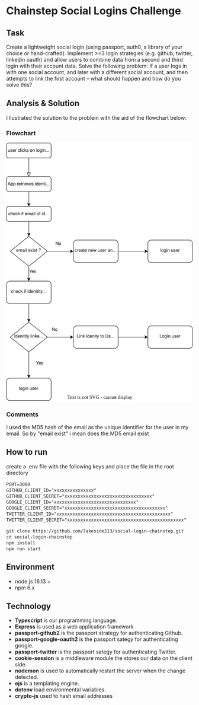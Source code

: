 # Chainstep Social Logins Challenge

## Task

Create a lightweight social login (using passport, auth0, a library of your choice or hand-crafted). Implement >=3 login strategies (e.g. github, twitter, linkedin oauth) and allow users to combine data from a second and third login with their account data. Solve the following problem: If a user logs in with one social account, and later with a different social account, and then attempts to link the first account – what should happen and how do you solve this?

## Analysis & Solution

I llustrated the solution to the problem with the aid of the flowchart below:

### Flowchart

![App flow](./app-flow.svg)

### Comments

I used the MD5 hash of the email as the unique identifier for the user in my email. So by "email exist" i mean does the MD5 email exist

## How to run

create a .env file with the following keys and place the file in the root directory

```
PORT=3000
GITHUB_CLIENT_ID="xxxxxxxxxxxxxxx"
GITHUB_CLIENT_SECRET="xxxxxxxxxxxxxxxxxxxxxxxxxxxxxxxxx"
GOOGLE_CLIENT_ID="xxxxxxxxxxxxxxxxxxxxxxxxxxxxxxx"
GOOGLE_CLIENT_SECRET="xxxxxxxxxxxxxxxxxxxxxxxxxxxxxxxxxxxxxx"
TWITTER_CLIENT_ID="xxxxxxxxxxxxxxxxxxxxxxxxxxxxxxxxxxxxxxxxxxx"
TWITTER_CLIENT_SECRET="xxxxxxxxxxxxxxxxxxxxxxxxxxxxxxxxxxxxxxxxxxxx"
```

```
git clone https://github.com/lakeside213/social-login-chainstep.git
cd social-login-chainstep
npm install
npm run start
```

## Environment

- node.js 16.13 +
- npm 6.x

## Technology

- **Typescript** is our programming language.
- **Express** is used as a web application framework
- **passport-github2** is the passport strategy for authenticating Github.
- **passport-google-oauth2** is the passport sategy for authenticating google.
- **passport-twitter** is the passport sategy for authenticating Twitter.
- **cookie-session** is a middleware module the stores our data on the client side.
- **nodemon** is used to automatically restart the server when the change detected.
- **ejs** is a templating engine.
- **dotenv** load environmental variables.
- **crypto-js** used to hash email addresses
